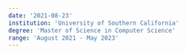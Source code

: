 ```yaml
---
date: '2021-08-23'
institution: 'University of Southern California'
degree: 'Master of Science in Computer Science'
range: 'August 2021 - May 2023'
---
```

